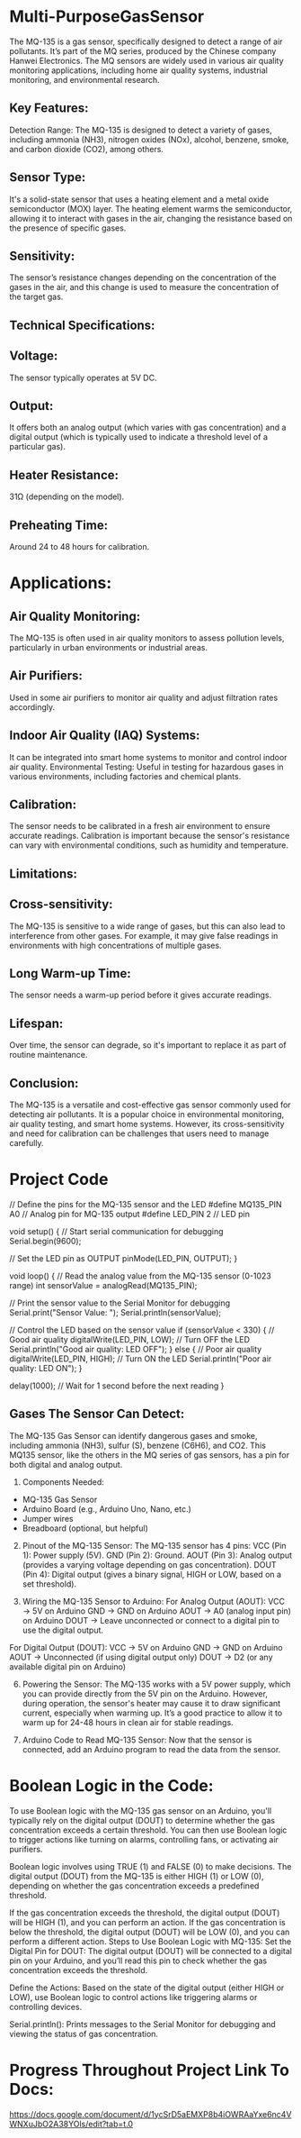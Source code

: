 # Multi-PurposeGasSensor
The MQ-135 is a gas sensor, specifically designed to detect a range of air pollutants. It’s part of the MQ series, produced by the Chinese company Hanwei Electronics. The MQ sensors are widely used in various air quality monitoring applications, including home air quality systems, industrial monitoring, and environmental research.

## Key Features:
Detection Range: The MQ-135 is designed to detect a variety of gases, including ammonia (NH3), nitrogen oxides (NOx), alcohol, benzene, smoke, and carbon dioxide (CO2), among others.
## Sensor Type: 
It's a solid-state sensor that uses a heating element and a metal oxide semiconductor (MOX) layer. The heating element warms the semiconductor, allowing it to interact with gases in the air, changing the resistance based on the presence of specific gases.
## Sensitivity: 
The sensor’s resistance changes depending on the concentration of the gases in the air, and this change is used to measure the concentration of the target gas.
## Technical Specifications:
## Voltage: 
The sensor typically operates at 5V DC.
## Output: 
It offers both an analog output (which varies with gas concentration) and a digital output (which is typically used to indicate a threshold level of a particular gas).
## Heater Resistance: 
31Ω (depending on the model).
## Preheating Time: 
Around 24 to 48 hours for calibration.
# Applications:
## Air Quality Monitoring: 
The MQ-135 is often used in air quality monitors to assess pollution levels, particularly in urban environments or industrial areas.
## Air Purifiers: 
Used in some air purifiers to monitor air quality and adjust filtration rates accordingly.
## Indoor Air Quality (IAQ) Systems: 
It can be integrated into smart home systems to monitor and control indoor air quality.
Environmental Testing: Useful in testing for hazardous gases in various environments, including factories and chemical plants.
## Calibration:
The sensor needs to be calibrated in a fresh air environment to ensure accurate readings. Calibration is important because the sensor's resistance can vary with environmental conditions, such as humidity and temperature.

## Limitations:
## Cross-sensitivity: 
The MQ-135 is sensitive to a wide range of gases, but this can also lead to interference from other gases. For example, it may give false readings in environments with high concentrations of multiple gases.
## Long Warm-up Time: 
The sensor needs a warm-up period before it gives accurate readings.
## Lifespan: 
Over time, the sensor can degrade, so it's important to replace it as part of routine maintenance.
## Conclusion:
The MQ-135 is a versatile and cost-effective gas sensor commonly used for detecting air pollutants. It is a popular choice in environmental monitoring, air quality testing, and smart home systems. However, its cross-sensitivity and need for calibration can be challenges that users need to manage carefully.


# Project Code
// Define the pins for the MQ-135 sensor and the LED
#define MQ135_PIN A0  // Analog pin for MQ-135 output
#define LED_PIN 2     // LED pin

void setup() {
  // Start serial communication for debugging
  Serial.begin(9600);

  // Set the LED pin as OUTPUT
  pinMode(LED_PIN, OUTPUT);
}

void loop() {
  // Read the analog value from the MQ-135 sensor (0-1023 range)
  int sensorValue = analogRead(MQ135_PIN);

  // Print the sensor value to the Serial Monitor for debugging
  Serial.print("Sensor Value: ");
  Serial.println(sensorValue);

  // Control the LED based on the sensor value
  if (sensorValue < 330) {  // Good air quality
    digitalWrite(LED_PIN, LOW);  // Turn OFF the LED
    Serial.println("Good air quality: LED OFF");
  }
  else {  // Poor air quality
    digitalWrite(LED_PIN, HIGH); // Turn ON the LED
    Serial.println("Poor air quality: LED ON");
  }

  delay(1000);  // Wait for 1 second before the next reading
}


## Gases The Sensor Can Detect: 
The MQ-135 Gas Sensor can identify dangerous gases and smoke, including ammonia (NH3), sulfur (S), benzene (C6H6), and CO2. This MQ135 sensor, like the others in the MQ series of gas sensors, has a pin for both digital and analog output.

1. Components Needed:
- MQ-135 Gas Sensor
- Arduino Board (e.g., Arduino Uno, Nano, etc.)
- Jumper wires
- Breadboard (optional, but helpful)

2. Pinout of the MQ-135 Sensor:
The MQ-135 sensor has 4 pins:
VCC (Pin 1): Power supply (5V).
GND (Pin 2): Ground.
AOUT (Pin 3): Analog output (provides a varying voltage depending on gas concentration).
DOUT (Pin 4): Digital output (gives a binary signal, HIGH or LOW, based on a set threshold).

4. Wiring the MQ-135 Sensor to Arduino:
For Analog Output (AOUT):
VCC → 5V on Arduino
GND → GND on Arduino
AOUT → A0 (analog input pin) on Arduino
DOUT → Leave unconnected or connect to a digital pin to use the digital output.

For Digital Output (DOUT):
VCC → 5V on Arduino
GND → GND on Arduino
AOUT → Unconnected (if using digital output only)
DOUT → D2 (or any available digital pin on Arduino)

6. Powering the Sensor:
The MQ-135 works with a 5V power supply, which you can provide directly from the 5V pin on the Arduino. However, during operation, the sensor's heater may cause it to draw significant current, especially when warming up. It’s a good practice to allow it to warm up for 24-48 hours in clean air for stable readings.

7. Arduino Code to Read MQ-135 Sensor:
Now that the sensor is connected, add an Arduino program to read the data from the sensor.

# Boolean Logic in the Code:
To use Boolean logic with the MQ-135 gas sensor on an Arduino, you'll typically rely on the digital output (DOUT) to determine whether the gas concentration exceeds a certain threshold. You can then use Boolean logic to trigger actions like turning on alarms, controlling fans, or activating air purifiers.

Boolean logic involves using TRUE (1) and FALSE (0) to make decisions.
The digital output (DOUT) from the MQ-135 is either HIGH (1) or LOW (0), depending on whether the gas concentration exceeds a predefined threshold.

If the gas concentration exceeds the threshold, the digital output (DOUT) will be HIGH (1), and you can perform an action.
If the gas concentration is below the threshold, the digital output (DOUT) will be LOW (0), and you can perform a different action.
Steps to Use Boolean Logic with MQ-135:
Set the Digital Pin for DOUT: The digital output (DOUT) will be connected to a digital pin on your Arduino, and you’ll read this pin to check whether the gas concentration exceeds the threshold.

Define the Actions: Based on the state of the digital output (either HIGH or LOW), use Boolean logic to control actions like triggering alarms or controlling devices.

Serial.println(): Prints messages to the Serial Monitor for debugging and viewing the status of gas concentration.

# Progress Throughout Project Link To Docs:
https://docs.google.com/document/d/1ycSrD5aEMXP8b4iOWRAaYxe6nc4VWNXuJbO2A38YOls/edit?tab=t.0 





